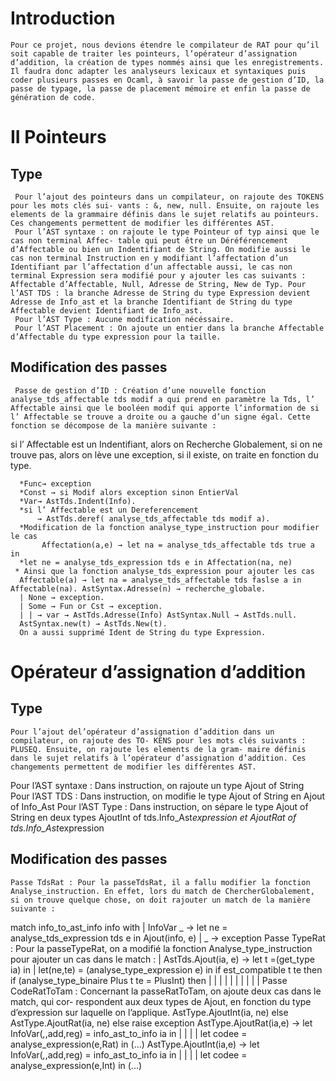 # Introduction

    Pour ce projet, nous devions étendre le compilateur de RAT pour qu’il soit capable de traiter les pointeurs, l’opérateur d’assignation d’addition, la création de types nommés ainsi que les enregistrements. Il faudra donc adapter les analyseurs lexicaux et syntaxiques puis coder plusieurs passes en Ocaml, à savoir la passe de gestion d’ID, la passe de typage, la passe de placement mémoire et enfin la passe de génération de code.

# II Pointeurs

   ## Type
   
     Pour l’ajout des pointeurs dans un compilateur, on rajoute des TOKENS pour les mots clés sui- vants : &, new, null. Ensuite, on rajoute les elements de la grammaire définis dans le sujet relatifs au pointeurs. Ces changements permettent de modifier les différentes AST.
     Pour l’AST syntaxe : on rajoute le type Pointeur of typ ainsi que le cas non terminal Affec- table qui peut être un Déréférencement d’Affectable ou bien un Indentifiant de String. On modifie aussi le cas non terminal Instruction en y modifiant l’affectation d’un Identifiant par l’affectation d’un affectable aussi, le cas non terminal Expression sera modifié pour y ajouter les cas suivants : Affectable d’Affectable, Null, Adresse de String, New de Typ. Pour l’AST TDS : la branche Adresse de String du type Expression devient Adresse de Info_ast et la branche Identifiant de String du type Affectable devient Identifiant de Info_ast.
     Pour l’AST Type : Aucune modification nécéssaire.
     Pour l’AST Placement : On ajoute un entier dans la branche Affectable d’Affectable du type expression pour la taille.
   
   ## Modification des passes
   
     Passe de gestion d’ID : Création d’une nouvelle fonction analyse_tds_affectable tds modif a qui prend en paramètre la Tds, l’ Affectable ainsi que le booléen modif qui apporte l’information de si l’ Affectable se trouve a droite ou a gauche d’un signe égal. Cette fonction se décompose de la manière suivante :
  si l’ Affectable est un Indentifiant, alors on Recherche Globalement, si on ne trouve pas, alors on lève une exception, si il existe, on traite en fonction du type.

      *Func→ exception
      *Const → si Modif alors exception sinon EntierVal
      *Var→ AstTds.Indent(Info).
      *si l’ Affectable est un Dereferencement
          → AstTds.deref( analyse_tds_affectable tds modif a).
      *Modification de la fonction analyse_type_instruction pour modifier le cas
           Affectation(a,e) → let na = analyse_tds_affectable tds true a in
      *let ne = analyse_tds_expression tds e in Affectation(na, ne)
     * Ainsi que la fonction analyse_tds_expression pour ajouter les cas
      Affectable(a) → let na = analyse_tds_affectable tds faslse a in Affectable(na). AstSyntax.Adresse(n) → recherche_globale.
      | None → exception.
      | Some → Fun or Cst → exception.
      | | → var → AstTds.Adresse(Info) AstSyntax.Null → AstTds.null.
      AstSyntax.new(t) → AstTds.New(t).
      On a aussi supprimé Ident de String du type Expression.

  # Opérateur d’assignation d’addition
  
  ## Type
  
    Pour l’ajout del’opérateur d’assignation d’addition dans un compilateur, on rajoute des TO- KENS pour les mots clés suivants : PLUSEQ. Ensuite, on rajoute les elements de la gram- maire définis dans le sujet relatifs à l’opérateur d’assignation d’addition. Ces changements permettent de modifier les différentes AST.
  Pour l’AST syntaxe : Dans instruction, on rajoute un type Ajout of String
  Pour l’AST TDS : Dans instruction, on modifie le type Ajout of String en Ajout of Info_Ast Pour l’AST Type : Dans instruction, on sépare le type Ajout of String en deux types AjoutInt of tds.Info_Ast*expression et AjoutRat of tds.Info_Ast*expression
  
  ## Modification des passes 
  
    Passe TdsRat : Pour la passeTdsRat, il a fallu modifier la fonction Analyse_instruction. En effet, lors du match de ChercherGlobalement, si on trouve quelque chose, on doit rajouter un match de la manière suivante :
  match info_to_ast_info info with
  | InfoVar _ →
  let ne = analyse_tds_expression tds e in Ajout(info, e)
  | _ → exception
  Passe TypeRat : Pour la passeTypeRat, on a modifié la fonction Analyse_type_instruction pour ajouter un cas dans le match :
  | AstTds.Ajout(ia, e) -> let t =(get_type ia) in
  | let(ne,te) = (analyse_type_expression e) in
    if est_compatible t te then
  if (analyse_type_binaire Plus t te = PlusInt) then
  | |
  | |
  | |
  | |
  | |
  Passe CodeRatToTam : Concernant la passeRatToTam, on ajoute deux cas dans le match, qui cor- respondent aux deux types de Ajout, en fonction du type d’expression sur laquelle on l’applique.
  AstType.AjoutInt(ia, ne) else AstType.AjoutRat(ia, ne)
  else raise exception
   AstType.AjoutRat(ia,e) →
  let InfoVar(_,_,add,reg) = info_ast_to_info ia in
  |
  |
  | | let codee = analyse_expression(e,Rat) in (...)
  AstType.AjoutInt(ia,e) →
  let InfoVar(_,_,add,reg) = info_ast_to_info ia in
  |
  |
  | | let codee = analyse_expression(e,Int) in (...)
  
